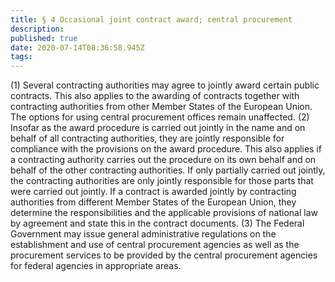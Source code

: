 ```yaml
---
title: § 4 Occasional joint contract award; central procurement
description: 
published: true
date: 2020-07-14T08:36:58.945Z
tags: 
---
```


(1) Several contracting authorities may agree to jointly award certain public contracts. This also applies to the awarding of contracts together with contracting authorities from other Member States of the European Union. The options for using central procurement offices remain unaffected.
(2) Insofar as the award procedure is carried out jointly in the name and on behalf of all contracting authorities, they are jointly responsible for compliance with the provisions on the award procedure. This also applies if a contracting authority carries out the procedure on its own behalf and on behalf of the other contracting authorities. If only partially carried out jointly, the contracting authorities are only jointly responsible for those parts that were carried out jointly. If a contract is awarded jointly by contracting authorities from different Member States of the European Union, they determine the responsibilities and the applicable provisions of national law by agreement and state this in the contract documents.
(3) The Federal Government may issue general administrative regulations on the establishment and use of central procurement agencies as well as the procurement services to be provided by the central procurement agencies for federal agencies in appropriate areas.
